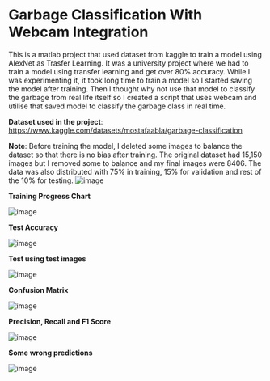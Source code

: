 # Garbage Classification With Webcam Integration

This is a matlab project that used dataset from kaggle to train a model using AlexNet as Trasfer Learning. It was a university project where we had to train a model using transfer learning and get over 80% accuracy. While I was experimenting it, it took long time to train a model so I started saving the model after training. Then I thought why not use that model to classify the garbage from real life itself so I created a script that uses webcam and utilise that saved model to classify the garbage class in real time. 

**Dataset used in the project**: https://www.kaggle.com/datasets/mostafaabla/garbage-classification 

**Note**: 
Before training the model, I deleted some images to balance the dataset so that there is no bias after training. The original dataset had 15,150 images but I removed some to balance and my final images were 8406.
The data was also distributed with 75% in training, 15% for validation and rest of the 10% for testing.
![image](https://github.com/user-attachments/assets/96a0b4e4-0acf-471e-9b79-311e4794cfcd)




**Training Progress Chart**

![image](https://github.com/user-attachments/assets/820ec975-a000-49ea-9a89-be3d1b218e11)


**Test Accuracy**

![image](https://github.com/user-attachments/assets/eb9b7730-0d80-472e-8ae3-e90d2c64fb0d)


**Test using test images**

![image](https://github.com/user-attachments/assets/eb992956-2698-42b6-aeea-49c77be80e74)


**Confusion Matrix**

![image](https://github.com/user-attachments/assets/20861f4f-2344-4ea4-8485-630e925dedc7)


**Precision, Recall and F1 Score**

![image](https://github.com/user-attachments/assets/ac1abb6e-64c5-4758-93b0-97ca2bf060df)


**Some wrong predictions**

![image](https://github.com/user-attachments/assets/f1e97971-b06b-48e9-af8b-9feefde6e0f7)




